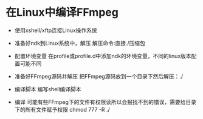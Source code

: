 # 在Linux中编译FFmpeg
- 使用xshell/xftp连接Linux操作系统

- 准备好ndk到Linux系统中，解压
  解压命令:直接./压缩包

- 配置环境变量
  在profile或profile.d中添加ndk的环境变量，不同的linux版本配置可能不同

- 准备好FFmpeg源码并解压
  把FFmpeg源码放到一个目录下然后解压：./

- 编译脚本
  编写shell编译脚本

- 编译
  可能有些FFmpeg下的文件有权限读所以会报找不到的错误，需要给目录下的所有文件赋予权限 chmod 777 -R ./

